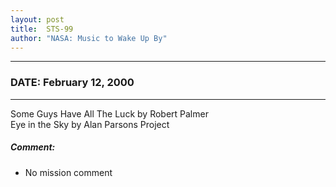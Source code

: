 ```yaml
---
layout: post
title:  STS-99
author: "NASA: Music to Wake Up By"
---
```


----
### DATE: February 12, 2000
----
Some Guys Have All The Luck by Robert Palmer<br />Eye in the Sky by Alan Parsons Project

##### Comment:
* No mission comment
